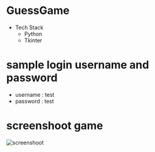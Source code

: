 # GuessGame
 - Tech Stack
    - Python
    - Tkinter
# sample login username and password
   - username : test
   - password : test
# screenshoot game
![screenshoot](screenshoot/quiz_gamemp4.gif)